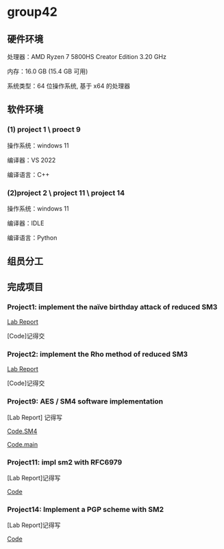 # group42

## 硬件环境

处理器：AMD Ryzen 7 5800HS Creator Edition 3.20 GHz

内存：16.0 GB (15.4 GB 可用)

系统类型：64 位操作系统, 基于 x64 的处理器

## 软件环境

### (1) project 1 \ proect 9

操作系统：windows 11

编译器：VS 2022

编译语言：C++

### (2)project 2 \ project 11 \ project 14

操作系统：windows 11

编译器：IDLE

编译语言：Python

## 组员分工

## 完成项目

### Project1: implement the naïve birthday attack of reduced SM3

[Lab Report](project1/README.md)

[Code]记得交

### Project2: implement the Rho method of reduced SM3

[Lab Report](project2/REAMME.md)

[Code]记得交

### Project9: AES / SM4 software implementation

[Lab Report] 记得写

[Code.SM4](project9/SM4.c)

[Code.main](project9/main.c)

### Project11: impl sm2 with RFC6979

[Lab Report]记得写

[Code](group42/blob/main/project11/SM2%20with%20RFC6979.py)

### Project14: Implement a PGP scheme with SM2

[Lab Report]记得写

[Code](project14/PGP.py)

